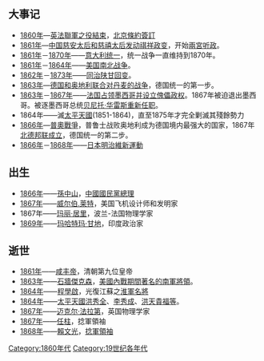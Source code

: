## 大事记

  - [1860年](../Page/1860年.md "wikilink")—[英法聯軍之役結束](https://zh.wikipedia.org/wiki/英法聯軍之役 "wikilink")，[北京條約簽訂](https://zh.wikipedia.org/wiki/北京條約 "wikilink")
  - [1861年](../Page/1861年.md "wikilink")—[中国](https://zh.wikipedia.org/wiki/中国 "wikilink")[慈安太后和](../Page/慈安太后.md "wikilink")[慈禧太后发动](../Page/慈禧太后.md "wikilink")[祺祥政变](../Page/辛酉政变.md "wikilink")，开始[兩宮听政](https://zh.wikipedia.org/wiki/兩宮听政 "wikilink")。
  - [1861年](../Page/1861年.md "wikilink")－[1870年](https://zh.wikipedia.org/wiki/1870年 "wikilink")——[意大利统一](../Page/意大利.md "wikilink")，统一战争一直维持到1870年。
  - [1861年](../Page/1861年.md "wikilink")－[1864年](../Page/1864年.md "wikilink")——[美国](https://zh.wikipedia.org/wiki/美國 "wikilink")[南北战争](../Page/南北战争.md "wikilink")。
  - [1862年](../Page/1862年.md "wikilink")－[1873年](../Page/1873年.md "wikilink")——[同治陕甘回变](../Page/同治陕甘回变.md "wikilink")。
  - [1863年](../Page/1863年.md "wikilink")—[德国和](../Page/德国.md "wikilink")[奥地利联合对](https://zh.wikipedia.org/wiki/奥地利 "wikilink")[丹麦的战争](https://zh.wikipedia.org/wiki/丹麦 "wikilink")，德国统一的第一步。
  - [1863年](../Page/1863年.md "wikilink")－[1867年](../Page/1867年.md "wikilink")——[法国占领](https://zh.wikipedia.org/wiki/法国 "wikilink")[墨西哥并设立傀儡政权](../Page/墨西哥.md "wikilink")。1867年被迫退出墨西哥。被逐墨西哥总统[贝尼托·华雷斯重新任职](https://zh.wikipedia.org/wiki/贝尼托·华雷斯 "wikilink")。
  - 1864年——滅[太平天國](https://zh.wikipedia.org/wiki/太平天國 "wikilink")(1851-1864)，直至1875年才完全剿滅其殘餘勢力
  - [1866年](../Page/1866年.md "wikilink")—[普奧戰爭](https://zh.wikipedia.org/wiki/普奧戰爭 "wikilink")，普鲁士战败奥地利成为德国境内最强大的国家，1867年[北德邦联成立](../Page/北德意志邦聯.md "wikilink")，德国统一的第二步。
  - [1866年](../Page/1866年.md "wikilink")－[1868年](../Page/1868年.md "wikilink")——[日本](../Page/日本.md "wikilink")[明治維新運動](https://zh.wikipedia.org/wiki/明治維新 "wikilink")

## 出生

  - [1866年](../Page/1866年.md "wikilink")——[孫中山](../Page/孫中山.md "wikilink")，[中國國民黨總理](../Page/中國國民黨.md "wikilink")
  - [1867年](../Page/1867年.md "wikilink")——[威尔伯.莱特](https://zh.wikipedia.org/wiki/萊特兄弟 "wikilink")，美国飞机设计师和发明家
  - 1867年——[玛丽·居里](https://zh.wikipedia.org/wiki/玛丽亚·居里 "wikilink")，波兰-法国物理学家
  - [1869年](https://zh.wikipedia.org/wiki/1869年 "wikilink")——[玛哈特玛·甘地](../Page/圣雄甘地.md "wikilink")，印度政治家

## 逝世

  - [1861年](../Page/1861年.md "wikilink")——[咸丰帝](../Page/咸丰帝.md "wikilink")，清朝第九位皇帝
  - [1863年](../Page/1863年.md "wikilink")——[石牆傑克森](https://zh.wikipedia.org/wiki/湯瑪士·傑克森 "wikilink")，[美國內戰期間著名的南軍將領](../Page/南北战争.md "wikilink")。
  - [1864年](../Page/1864年.md "wikilink")——[程學啟](../Page/程學啟.md "wikilink")，光復江蘇之[淮軍名將](../Page/淮軍.md "wikilink")
  - [1864年](../Page/1864年.md "wikilink")——[太平天國](https://zh.wikipedia.org/wiki/太平天國 "wikilink")[洪秀全](../Page/洪秀全.md "wikilink")、[李秀成](../Page/李秀成.md "wikilink")、[洪天貴福等](../Page/洪天貴福.md "wikilink")。
  - [1867年](../Page/1867年.md "wikilink")——[迈克尔·法拉第](https://zh.wikipedia.org/wiki/迈克尔·法拉第 "wikilink")，英国物理学家
  - [1867年](../Page/1867年.md "wikilink")——[任柱](https://zh.wikipedia.org/wiki/任柱 "wikilink")，捻軍領袖
  - [1868年](../Page/1868年.md "wikilink")——[賴文光](https://zh.wikipedia.org/wiki/賴文光 "wikilink")，[捻軍領袖](https://zh.wikipedia.org/wiki/捻軍 "wikilink")

[Category:1860年代](https://zh.wikipedia.org/wiki/Category:1860年代 "wikilink")
[Category:19世纪各年代](https://zh.wikipedia.org/wiki/Category:19世纪各年代 "wikilink")